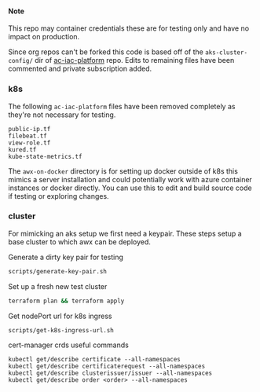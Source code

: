 #### Note 
This repo may container credentials these are for testing only and have no impact on production. 

Since org repos can't be forked this code is based off of the `aks-cluster-config/` dir of [ac-iac-platform]() repo. Edits to remaining files have been commented and private subscription added.
### k8s
The following `ac-iac-platform` files have been removed completely as they're not necessary for testing.
```
public-ip.tf
filebeat.tf
view-role.tf
kured.tf
kube-state-metrics.tf
```

The `awx-on-docker` directory is for setting up docker outside of k8s this mimics a server installation and could potentially work with azure container instances or docker directly. You can use this to edit and build source code if testing or exploring changes. 
### cluster

For mimicking an aks setup we first need a keypair. These steps setup a base cluster to which awx can be deployed. 

Generate a dirty key pair for testing
```bash
scripts/generate-key-pair.sh
```
Set up a fresh new test cluster
```bash
terraform plan && terraform apply
```
Get nodePort url for k8s ingress
```
scripts/get-k8s-ingress-url.sh
```
cert-manager crds useful commands
```
kubectl get/describe certificate --all-namespaces
kubectl get/describe certificaterequest --all-namespaces
kubectl get/describe clusterissuer/issuer --all-namespaces
kubectl get/describe order <order> --all-namespaces
```